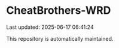 # CheatBrothers-WRD

Last updated: 2025-06-17 06:41:24

This repository is automatically maintained.
